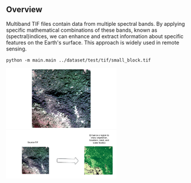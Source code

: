 ## Overview

Multiband TIF files contain data from multiple spectral bands. By applying specific mathematical combinations of these bands, known as (spectral)indices, we can enhance and extract information about specific features on the Earth's surface.  This approach is widely used in remote sensing.

```
python -m main.main ../dataset/test/tif/small_block.tif
```
<img src="./assets/image.png" width="300" />


<img src="./assets/sig_extract_diagram.jpeg" width="300" />
